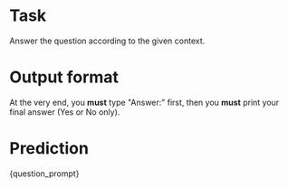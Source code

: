 # Task
Answer the question according to the given context.

# Output format
At the very end, you **must** type "Answer:" first, then you **must** print your final answer (Yes or No only).

# Prediction
{question_prompt}